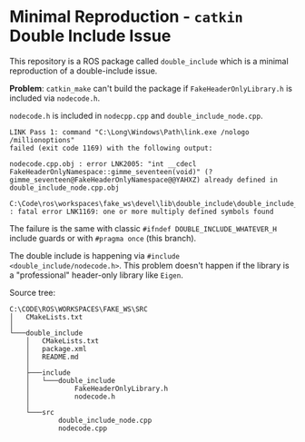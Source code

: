 # Minimal Reproduction - `catkin` Double Include Issue

This repository is a ROS package called `double_include` which is a minimal reproduction of a double-include issue.

**Problem**: `catkin_make` can't build the package if `FakeHeaderOnlyLibrary.h` is included via `nodecode.h`.

`nodecode.h` is included in `nodecpp.cpp` and `double_include_node.cpp`. 

```
LINK Pass 1: command "C:\Long\Windows\Path\link.exe /nologo /millionoptions"
failed (exit code 1169) with the following output:

nodecode.cpp.obj : error LNK2005: "int __cdecl FakeHeaderOnlyNamespace::gimme_seventeen(void)" (?gimme_seventeen@FakeHeaderOnlyNamespace@@YAHXZ) already defined in double_include_node.cpp.obj

C:\Code\ros\workspaces\fake_ws\devel\lib\double_include\double_include_node.exe : fatal error LNK1169: one or more multiply defined symbols found

```

The failure is the same with classic `#ifndef DOUBLE_INCLUDE_WHATEVER_H` include guards or with `#pragma once` (this branch).

The double include is happening via `#include <double_include/nodecode.h>`. This problem doesn't happen if the library is a "professional" header-only library like `Eigen`. 

Source tree:

```
C:\CODE\ROS\WORKSPACES\FAKE_WS\SRC
│   CMakeLists.txt
│
└───double_include
    │   CMakeLists.txt
    │   package.xml
    │   README.md
    │
    ├───include
    │   └───double_include
    │           FakeHeaderOnlyLibrary.h
    │           nodecode.h
    │
    └───src
            double_include_node.cpp
            nodecode.cpp
```